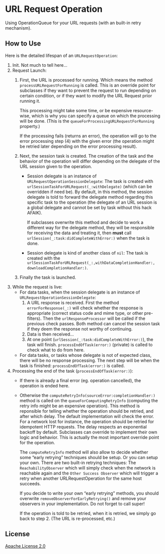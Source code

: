 # URL Request Operation
Using OperationQueue for your URL requests (with an built-in retry mechanism).

## How to Use
Here is the detailed lifespan of an `URLRequestOperation`:
1. Init. Not much to tell here…
2. Request Launch:
   1. First, the URL is processed for running. Which means the method
      `processURLRequestForRunning` is called. This is an override point for
      subclasses if they want to prevent the request to run depending on certain
      condition, or if they want to modify the URL Request prior running it.
      
      This processing might take some time, or be expensive resource-wise, which
      is why you can specify a queue on which the processing will be done. (This
      is the `queueForProcessingURLRequestForRunning` property.)
      
      If the processing fails (returns an error), the operation will go to the
      error processing step (4) with the given error (the operation might be
      retried later depending on the error processing result).
   2. Next, the session task is created. The creation of the task and the
      behavior of the operation will differ depending on the delegate of the URL
      session given to the operation.
      - Session delegate is an instance of `URLRequestOperationSessionDelegate`:
        The task is created with `urlSessionTaskForURLRequest(_:withDelegate)`
        (which can be overridden if need be). By default, in this method, the
        session delegate is told to forward the delegate method regarding this
        specific task to the operation (the delegate of an URL session is a
        global delegate and cannot be set by task without this hack AFAIK).

        If subclasses overwrite this method and decide to work a different way
        for the delegate method, they will be responsible for receiving the data
        and treating it, then **must** call
        `urlSession(_:task:didCompleteWithError:)` when the task is done.
      - Session delegate is kind of another class of `nil`: The task is created
        with the `urlSessionTaskForURLRequest(_:,withDataCompletionHandler:,
        downloadCompletionHandler:)`.
   3. Finally the task is launched.
3. While the request is live:
   - For data tasks, when the session delegate is an instance of
     `URLRequestOperationSessionDelegate`:
     1. A URL response is received. First the method `errorForResponse(_:)` will
        check whether the response is appropriate (correct status code and mime
        type, or other pre-filters). Then the `urlResponseProcessor` will be
        called if the previous check passes. Both method can cancel the session
        task if they deem the response not worthy of continuing.
     2. Data is then received…
     3. At one point (`urlSession(_:task:didCompleteWithError:)`), the task will
        finish. `processEndOfTask(error:)` (private) is called to check what to
        do from here.
   - For data tasks, or tasks whose delegate is not of expected class, there
     will be no response processing. The next step will be when the task is
     finished: `processEndOfTask(error:)` is called.
4. Processing the end of the task (`processEndOfTask(error:)`):
   - If there is already a final error (eg. operation cancelled), the operation
     is ended here.
   - Otherwise the `computeRetryInfo(sourceError:completionHandler:)` method is
     called on the `queueForComputingRetryInfo` (computing the retry info might
     be an expensive operation). This method is reponsible for telling whether
     the operation should be retried, and after which delay. The default
     implementation will check the error. For a network lost for instance, the
     operation should be retried for idempotent HTTP requests. The delay
     respects an exponential backoff by default. Subclasses can override to
     implement their own logic and behavior.
     This is actually the most important override point for the operation.
     
     The `computeRetryInfo` method will also allow to decide whether some “early
     retrying” techniques should be setup. Or you can setup your own. There are
     two built-in retrying techniques: The `ReachabilityObserver` which will
     simply check when the network is reachable again and the `Other Success
     Observer` which will trigger a retry when another URLRequestOperation for
     the same host succeeds.
     
     If you decide to write your own “early retrying” methods, you should
     overwrite `removeObserverForEarlyRetrying()` and remove your observers in
     your implementation. Do not forget to call super!
     
     If the operation is told to be retried, when it is retried, we simply go
     back to step 2. (The URL is re-processed, etc.)

## License

[Apache License 2.0](License.txt)
